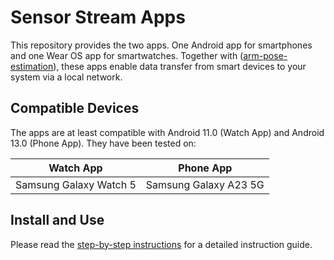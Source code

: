 # Sensor Stream Apps

This repository provides the two apps. One Android app for smartphones and one Wear OS app for smartwatches. 
Together with ([arm-pose-estimation](https://github.com/wearable-motion-capture/arm-pose-estimation)), 
these apps enable data transfer from smart devices to your system via a local network.

## Compatible Devices

The apps are at least compatible with Android 11.0 (Watch App) and Android 13.0 (Phone App). 
They have been tested on:

| Watch App              | Phone App             |
|------------------------|-----------------------|
| Samsung Galaxy Watch 5 | Samsung Galaxy A23 5G |  

## Install and Use

Please read
the [step-by-step instructions](https://docs.google.com/document/d/1ayMBF9kDCB9rlcrqR0sPumJhIVJgOF-SENTdoE4a6DI/edit?usp=sharing) for a detailed instruction guide.






